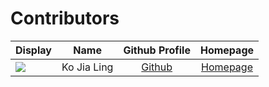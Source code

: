 # Contributors

| Display                                                       |        Name         |            Github Profile             |               Homepage                |
|---------------------------------------------------------------|:-------------------:|:-------------------------------------:|:-------------------------------------:|
|  ![](https://avatars0.githubusercontent.com/u/22460123?s=100) |     Ko Jia Ling     | [Github](https://github.com/kobot7/)  | [Homepage](https://kobot7.github.io/) |
